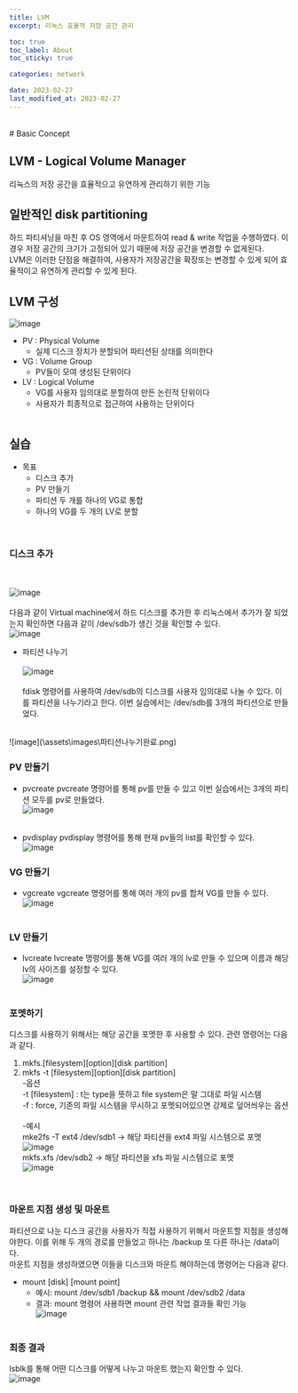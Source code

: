 ```yaml
---
title: LVM
excerpt: 리눅스 효율적 저장 공간 관리

toc: true
toc_label: About
toc_sticky: true

categories: network

date: 2023-02-27
last_modified_at: 2023-02-27
---
```

<br>
# Basic Concept

## LVM - Logical Volume Manager
리눅스의 저장 공간을 효율적으고 유연하게 관리하기 위한 기능
<br>

## 일반적인 disk partitioning
하드 파티셔닝을 마친 후 OS 영역에서 마운트하여 read & write 작업을 수행하였다. 이 경우 저장 공간의 크기가 고정되어 있기 때문에 저장 공간을 변경할 수 없게된다.<br>
LVM은 이러한 단점을 해결하여, 사용자가 저장공간을 확장또는 변경할 수 있게 되어 효율적이고 유연하게 관리할 수 있게 된다.
<br>

## LVM 구성
![image](\assets\images\LVM.png)
<br>
- PV : Physical Volume
  - 실제 디스크 장치가 분할되어 파티션된 상태를 의미한다
- VG : Volume Group
  - PV들이 모여 생성된 단위이다
- LV : Logical Volume
  - VG를 사용자 임의대로 분할하여 만든 논린적 단위이다
  - 사용자가 최종적으로 접근하여 사용하는 단위이다
  <br>

## 실습
  - 목표 
    - 디스크 추가
    - PV 만들기
    - 파티션 두 개를 하나의 VG로 통합
    - 하나의 VG를 두 개의 LV로 분할
  <br>

### 디스크 추가
<br><br>
![image](\assets\images\하드디스크추가.png)<br><br>
다음과 같이 Virtual machine에서 하드 디스크를 추가한 후 리눅스에서 추가가 잘 되었는지 확인하면 다음과 같이 /dev/sdb가 생긴 것을 확인할 수 있다.
<br>
![image](\assets\images\디스크추가완료.png)<br>
- 파티션 나누기
<br><br>
![image](\assets\images\fdisk.png)<br><br>
fdisk 명령어를 사용하여 /dev/sdb의 디스크를 사용자 임의대로 나눌 수 있다. 이를 파티션을 나누기라고 한다. 이번 실습에서는 /dev/sdb를 3개의 파티션으로 만들었다.
<br>
![image](\assets\images\파티션나누기완료.png)<br>


### PV 만들기
- pvcreate
pvcreate 명령어를 통해 pv를 만들 수 있고 이번 실습에서는 3개의 파티션 모두를 pv로 만들었다.<br>
![image](\assets\images\pvcreate.png)<br><br>

- pvdisplay
pvdisplay 명령어를 통해 현재 pv들의 list를 확인할 수 있다.<br>
![image](\assets\images\pvdisplay.png)<br>

### VG 만들기
- vgcreate
vgcreate 명령어를 통해 여러 개의 pv를 합쳐 VG를 만들 수 있다.<br>
![image](\assets\images\vgcreate.png)<br><br>

### LV 만들기
- lvcreate
lvcreate 명령어를 통해 VG를 여러 개의 lv로 만들 수 있으며 이름과 해당 lv의 사이즈를 설정할 수 있다.<br>
![image](\assets\images\lvcreate.png)<br><br>

### 포멧하기
디스크를 사용하기 위해서는 해당 공간을 포멧한 후 사용할 수 있다. 관련 명령어는 다음과 같다. <br>
1. mkfs.[filesystem][option][disk partition]<br>
2. mkfs -t [filesystem][option][disk partition]<br>
  -옵션<br>
  -t [filesystem] : t는 type을 뜻하고 file system은 말 그대로 파일 시스템<br>
  -f : force, 기존의 파일 시스템을 무시하고 포멧되어있으면 강제로 덮어씌우는 옵션<br><br>
  -예시<br>
  mke2fs -T ext4 /dev/sdb1 -> 해당 파티션을 ext4 파일 시스템으로 포멧<br>
  ![image](\assets\images\ext4포멧.png)<br>
  mkfs.xfs /dev/sdb2 -> 해당 파티션을 xfs 파일 시스템으로 포멧<br> 
  ![image](\assets\images\xfs포멧.png)<br>
<br>

### 마운트 지점 생성 및 마운트
파티션으로 나눈 디스크 공간을 사용자가 직접 사용하기 위해서 마운트할 지점을 생성해야한다. 이를 위해 두 개의 경로를 만들었고 하나는 /backup 또 다른 하나는 /data이다.<br>
마운트 지점을 생성하였으면 이들을 디스크와 마운트 해야하는데 명령어는 다음과 같다.<br> 
  - mount [disk] [mount point]
    - 예시: mount /dev/sdb1 /backup  &&  mount /dev/sdb2 /data<br>
    - 결과: mount 명령어 사용하면 mount 관련 작업 결과들 확인 가능 <br>
    ![image](\assets\images\마운트.png)<br><br>

### 최종 결과
lsblk를 통해 어떤 디스크를 어떻게 나누고 마운트 했는지 확인할 수 있다.<br>
![image](\assets\images\mountresult.png)<br><br>